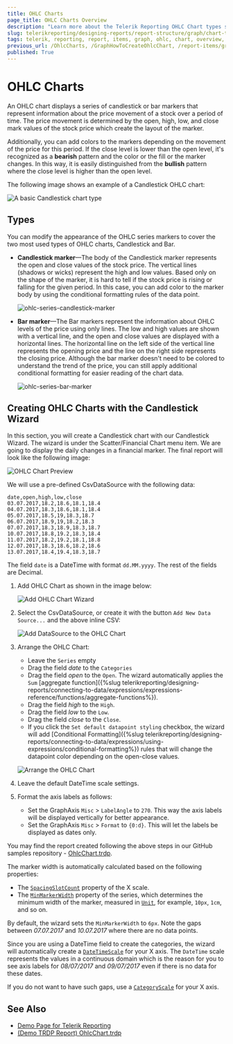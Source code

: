 ```yaml
---
title: OHLC Charts
page_title: OHLC Charts Overview
description: "Learn more about the Telerik Reporting OHLC Chart types supported by the Graph report item and learn how to create a Candlestick chart."
slug: telerikreporting/designing-reports/report-structure/graph/chart-types/ohlc-charts/overview
tags: telerik, reporting, report, items, graph, ohlc, chart, overview, candlestick, creating
previous_url: /OhlcCharts, /GraphHowToCreateOhlcChart, /report-items/graph/chart-types/ohlc-charts/overview, /report-items/graph/chart-types/ohlc-charts/how-to-create-ohlc-chart
published: True
---
```


# OHLC Charts

An OHLC chart displays a series of candlestick or bar markers that represent information about the price movement of a stock over a period of time. The price movement is determined by the open, high, low, and close mark values of the stock price which create the layout of the marker.

Additionally, you can add colors to the markers depending on the movement of the price for this period. If the close level is lower than the open level, it's recognized as a **bearish** pattern and the color or the fill or the marker changes. In this way, it is easily distinguished from the **bullish** pattern where the close level is higher than the open level.

The following image shows an example of a Candlestick OHLC chart:

![A basic Candlestick chart type](images/OhlcChart.png)

## Types

You can modify the appearance of the OHLC series markers to cover the two most used types of OHLC charts, Candlestick and Bar.

* __Candlestick marker__&mdash;The body of the Candlestick marker represents the open and close values of the stock price. The vertical lines (shadows or wicks) represent the high and low values. Based only on the shape of the marker, it is hard to tell if the stock price is rising or falling for the given period. In this case, you can add color to the marker body by using the conditional formatting rules of the data point.

	![ohlc-series-candlestick-marker](images/ohlc-series-candlestick-marker.png)

* __Bar marker__&mdash;The Bar markers represent the information about OHLC levels of the price using only lines. The low and high values are shown with a vertical line, and the open and close values are displayed with a horizontal lines. The horizontal line on the left side of the vertical line represents the opening price and the line on the right side represents the closing price. Although the bar marker doesn't need to be colored to understand the trend of the price, you can still apply additional conditional formatting for easier reading of the chart data.

	![ohlc-series-bar-marker](images/ohlc-series-bar-marker.png)

## Creating OHLC Charts with the Candlestick Wizard

In this section, you will create a Candlestick chart with our Candlestick Wizard. The wizard is under the Scatter/Financial Chart menu item.
We are going to display the daily changes in a financial marker. The final report will look like the following image:

![OHLC Chart Preview](images/OhlcChartWizardPreview.png)

We will use a pre-defined CsvDataSource with the following data:

````CSV
date,open,high,low,close
03.07.2017,18.2,18.6,18.1,18.4
04.07.2017,18.3,18.6,18.1,18.4
05.07.2017,18.5,19,18.3,18.7
06.07.2017,18.9,19,18.2,18.3
07.07.2017,18.3,18.9,18.3,18.7
10.07.2017,18.8,19.2,18.3,18.4
11.07.2017,18.2,19.2,18.1,18.8
12.07.2017,18.3,18.6,18.2,18.6
13.07.2017,18.4,19.4,18.3,18.7
````

The field `date` is a DateTime with format `dd.MM.yyyy`. The rest of the fields are Decimal.

1. Add OHLC Chart as shown in the image below:

	![Add OHLC Chart Wizard](images/OhlcChartWizardAdd.png)

1. Select the CsvDataSource, or create it with the button `Add New Data Source...` and the above inline CSV:

	![Add DataSource to the OHLC Chart](images/OhlcChartWizardDataSource.png)

1. Arrange the OHLC Chart:

	* Leave the `Series` empty
	* Drag the field _date_ to the `Categories`
	* Drag the field _open_ to the `Open`. The wizard automatically applies the `Sum` [aggregate function]({%slug telerikreporting/designing-reports/connecting-to-data/expressions/expressions-reference/functions/aggregate-functions%}).
	* Drag the field _high_ to the `High`.
	* Drag the field _low_ to the `Low`.
	* Drag the field _close_ to the `Close`.
	* If you click the `Set default datapoint styling` checkbox, the wizard will add [Conditional Formatting]({%slug telerikreporting/designing-reports/connecting-to-data/expressions/using-expressions/conditional-formatting%}) rules that will change the datapoint color depending on the open-close values.

	![Arrange the OHLC Chart](images/OhlcChartWizardArrangeFields.png)

1. Leave the default DateTime scale settings.

1. Format the axis labels as follows:
	* Set the GraphAxis `Misc` > `LabelAngle` to `270`. This way the axis labels will be displayed vertically for better appearance.
	* Set the GraphAxis `Misc` > `Format` to `{0:d}`. This will let the labels be displayed as dates only.

You may find the report created following the above steps in our GitHub samples repository - [OhlcChart.trdp](https://github.com/telerik/reporting-samples/blob/master/graph-samples/OhlcChart.trdp).

The marker width is automatically calculated based on the following properties:

* The [`SpacingSlotCount`](/reporting/api/Telerik.Reporting.Scale#Telerik_Reporting_Scale_SpacingSlotCount) property of the X scale.
* The [`MinMarkerWidth`](/reporting/api/Telerik.Reporting.OhlcSeries#Telerik_Reporting_OhlcSeries_MinMarkerWidth) property of the series, which determines the minimum width of the marker, measured in [`Unit`](/reporting/api/Telerik.Reporting.Drawing.Unit), for example, `10px`, `1cm`, and so on.

By default, the wizard sets the `MinMarkerWidth` to `6px`. Note the gaps between _07.07.2017_ and _10.07.2017_ where there are no data points.

Since you are using a DateTime field to create the categories, the wizard will automatically create a [`DateTimeScale`](/reporting/api/Telerik.Reporting.DateTimeScale) for your X axis. The `DateTime` scale represents the values in a continuous domain which is the reason for you to see axis labels for _08/07/2017_ and _09/07/2017_ even if there is no data for these dates.

If you do not want to have such gaps, use a [`CategoryScale`](/reporting/api/Telerik.Reporting.CategoryScale) for your X axis.

## See Also 

* [Demo Page for Telerik Reporting](https://demos.telerik.com/reporting)
* [(Demo TRDP Report) OhlcChart.trdp](https://github.com/telerik/reporting-samples/blob/master/graph-samples/OhlcChart.trdp)
